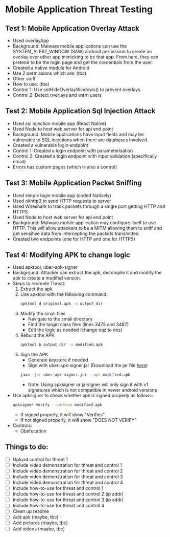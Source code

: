 # Mobile Application Threat Testing

## Test 1: Mobile Application Overlay Attack

- Used overlayApp
- Background: Malware mobile applications can use the SYSTEM_ALERT_WINDOW (SAW) android permission to create an overlay over other app mimicking to be that app. From here, they can pretend to be the login page and get the credentials from the user.
- Created a native module for Android
- Use 2 permissions which are: (tbc)
- Other stuff
- How to use: (tbe)
- Control 1: Use setHideOverlayWindows() to prevent overlays
- Control 2: Detect overlays and warn users

## Test 2: Mobile Application Sql Injection Attack

- Used sql injection mobile app (React Native)
- Used Node to host web server for api end point
- Background: Mobile applications have input fields and may be vulnerable to SQL injections when there are databases involved.
- Created a vulnerable login endpoint
- Control 1: Created a login endpoint with parameterisation
- Control 2: Created a login endpoint with input validation (specifically email)
- Errors has custom pages (which is also a control)

## Test 3: Mobile Application Packet Sniffing

- Used simple login mobile app (coded Natively)
- Used okhttp3 to send HTTP requests to server
- Used Wireshark to track packets through a single port getting HTTP and HTTPS
- Used Node to host web server for api end point
- Background: Malware mobile application may configure itself to use HTTP. This will allow attackers to be a MITM allowing them to sniff and get sensitive data from intercepting the packets transmitted.
- Created two endpoints (one for HTTP and one for HTTPS)

## Test 4: Modifying APK to change logic

- Used apktool, uber-apk-signer
- Background: Attacker can extract the apk, decompile it and modify the apk to create a modifed version.
- Steps to recreate Threat:
  1. Extract the apk
  2. Use apktool with the following command:
     ```bash
     apktool d original.apk -o output_dir
     ```
  3. Modify the smali files
     - Navigate to the smali directory
     - Find the target class files (lines 3475 and 3487)
     - Edit the logic as needed (change eqz to nez)
  4. Rebuild the APK
     ```bash
     apktool b output_dir -o modified.apk
     ```
  5. Sign the APK
     - Generate keystore if needed
     - Sign with uber-apk-signer.jar (Download the jar file [here](https://github.com/patrickfav/uber-apk-signer))
     ```bash
     java -jar uber-apk-signer.jar --apk modified.apk
     ```
     - Note: Using apksigner or jarsigner will only sign it with v1 signatures which is not compatible in newer android versions
- Use apksigner to check whether apk is signed properly as follows:
  ```bash
  apksigner verify --verbose modified.apk
  ```
  - If signed properly, it will show "Verifies"
  - If not signed properly, it will show "DOES NOT VERIFY"
- Controls:
  - Obsfucation

## Things to do:

- [ ] Upload control for threat 1
- [ ] Include video demonstration for threat and control 1
- [ ] Include video demonstration for threat and control 2
- [ ] Include video demonstration for threat and control 3
- [ ] Include video demonstration for threat and control 4
- [ ] Include how-to-use for threat and control 1
- [ ] Include how-to-use for threat and control 2 (ip addr)
- [ ] Include how-to-use for threat and control 3 (ip addr)
- [ ] Include how-to-use for threat and control 4
- [ ] Clean up readme
- [ ] Add apk (maybe, tbc)
- [ ] Add pictures (maybe, tbc)
- [ ] Add videos (maybe, tbc)
